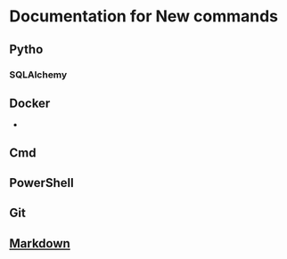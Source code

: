# Documentation for New commands

## Pytho

### SQLAlchemy

## Docker

- 

## Cmd

## PowerShell

## Git

## [Markdown](https://github.com/adam-p/markdown-here/wiki/Markdown-Cheatsheet)